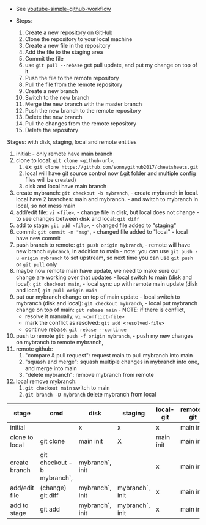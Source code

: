 * See [youtube-simple-github-workflow](https://www.youtube.com/watch?v=uj8hjLyEBmU)

* Steps:
  1. Create a new repository on GitHub
  2. Clone the repository to your local machine
  3. Create a new file in the repository
  4. Add the file to the staging area
  5. Commit the file
  6. use `git pull --rebase` get pull update, and put my change on top of it
  7. Push the file to the remote repository
  8. Pull the file from the remote repository
  9. Create a new branch
  10. Switch to the new branch
  11. Merge the new branch with the master branch
  12. Push the new branch to the remote repository
  13. Delete the new branch
  14. Pull the changes from the remote repository
  15. Delete the repository

Stages: with disk, staging, local and remote entities
  1. initial:
    - only remote have main branch
  2. clone to local: `git clone <github-url>`,
     1. ex: `git clone https://github.com/sonnygithub2017/cheatsheets.git`
     2. local will have git source control now (.git folder and multiple config files will be created)
     3. disk and local have main branch
  3. create mybranch: `git checkout -b mybranch`,
    - create mybranch in local. local have 2 branches: main and mybranch.
    - and switch to mybranch in local, so not mess main
  4. add/edit file: `vi <file>`,
    - change file in disk, but local does not change
    - to see changes between disk and local: `git diff`
  5. add to stage: `git add <file>`,
    - changed file added to "staging"
  6. commit: `git commit -m "msg"`,
    - changed file added to "local"
    - local have new commit
  7. push branch to remote: `git push origin mybranch`,
    - remote will have new branch `mybranch`, in addition to main
    - note: you can use `git push -u origin mybranch` to set upstream, so next time you can use `git push` or `git pull` only
  8. maybe now remote main have update, we need to make sure our change are working over that updates
    - local switch to main (disk and local): `git checkout main`,
    - local sync up with remote main update (disk and local) `git pull origin main`
  9.  put our mybranch change on top of main update
    - local switch to mybranch (disk and local): `git checkout mybranch`,
    - local put mybranch change on top of main:  `git rebase main`
    - NOTE: if there is conflict,
      - resolve it manually, `vi <conflict-file>`
      - mark the conflict as resolved:  `git add <resolved-file>`
      - continue rebase:  `git rebase --continue`
  10. push to remote `git push -f origin mybranch`,
    - push my new changes on mybranch to remote mybranch,
  11. remote github:
      1.  "compare & pull request": request main to pull mybranch into main
      2.  "squash and merge": squash multiple changes in mybranch into one, and merge into main
      3.  "delete mybranch": remove mybranch from remote
  12. local remove mybranch:
      1.  `git checkout main` switch to main
      2.  `git branch -D mybranch` delete mybranch from local

| stage          | cmd                    | disk      | staging   | local-git | remote-git |
| -------------- | ---------------------- | --------- | --------- | --------- | ---------- |
| initial        |                        | x         | x         | x         | main init  |
| clone to local | git clone <github-url> | main init | X         | main init | main init  |
| create branch  | git checkout -b mybranch`, |mybranch`, init |           | x         | main init  |
| add/edit file  | (change) git diff      |mybranch`, init |mybranch`, init | x         | main init  |
| add to stage   | git add <file>         |mybranch`, init |mybranch`, init | x         | main init  |
